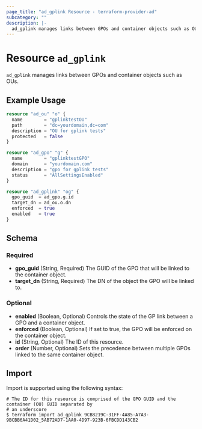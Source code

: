 ```yaml
---
page_title: "ad_gplink Resource - terraform-provider-ad"
subcategory: ""
description: |-
  ad_gplink manages links between GPOs and container objects such as OUs.
---
```


# Resource `ad_gplink`

`ad_gplink` manages links between GPOs and container objects such as OUs.

## Example Usage

```terraform
resource "ad_ou" "o" {
  name        = "gplinktestOU"
  path        = "dc=yourdomain,dc=com"
  description = "OU for gplink tests"
  protected   = false
}

resource "ad_gpo" "g" {
  name        = "gplinktestGPO"
  domain      = "yourdomain.com"
  description = "gpo for gplink tests"
  status      = "AllSettingsEnabled"
}

resource "ad_gplink" "og" {
  gpo_guid  = ad_gpo.g.id
  target_dn = ad_ou.o.dn
  enforced  = true
  enabled   = true
}
```

## Schema

### Required

- **gpo_guid** (String, Required) The GUID of the GPO that will be linked to the container object.
- **target_dn** (String, Required) The DN of the object the GPO will be linked to.

### Optional

- **enabled** (Boolean, Optional) Controls the state of the GP link between a GPO and a container object.
- **enforced** (Boolean, Optional) If set to true, the GPO will be enforced on the container object.
- **id** (String, Optional) The ID of this resource.
- **order** (Number, Optional) Sets the precedence between multiple GPOs linked to the same container object.

## Import

Import is supported using the following syntax:

```shell
# The ID for this resource is comprised of the GPO GUID and the container (OU) GUID separated by 
# an underscore
$ terraform import ad_gplink 9CB8219C-31FF-4A85-A7A3-9BCBB6A41D02_5AB72AD7-1AA0-4D97-923B-6FBCDD143CB2
```
